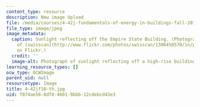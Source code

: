 ```yaml
---
content_type: resource
description: New image Upload
file: /media/courses/4-42j-fundamentals-of-energy-in-buildings-fall-2010/f874ae568df846019bbb12cdebcd43e3_4-42jf10-th.jpg
file_type: image/jpeg
image_metadata:
  caption: Sunlight reflecting off the Empire State Building. (Photograph courtesy
    of [swisscan](http://www.flickr.com/photos/swisscan/1306450570/in/photostream/)
    on Flickr.)
  credit: ''
  image-alt: Photograph of sunlight reflecting off a high-rise building.
learning_resource_types: []
ocw_type: OCWImage
parent_uid: null
resourcetype: Image
title: 4-42jf10-th.jpg
uid: f874ae56-8df8-4601-9bbb-12cdebcd43e3
---
```

